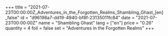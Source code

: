 +++
title = "2021-07-23T00:00:00Z_Adventures_in_the_Forgotten_Realms_Shambling_Ghast_[en]_false"
id = "d96198a7-dd19-4940-bf8f-23135011fc84"
date = "2021-07-23T00:00:00Z"
name = "Shambling Ghast"
lang = ["en"]
price = "0.26"
quantity = 4
foil = false
set = "Adventures in the Forgotten Realms"
+++
